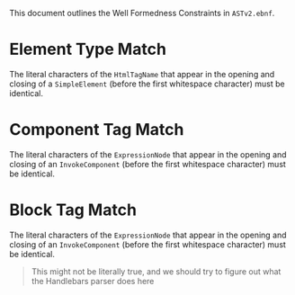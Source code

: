 This document outlines the Well Formedness Constraints in `ASTv2.ebnf`.

# Element Type Match

The literal characters of the `HtmlTagName` that appear in the opening and closing of a `SimpleElement` (before the first whitespace character) must be identical.

# Component Tag Match

The literal characters of the `ExpressionNode` that appear in the opening and closing of an `InvokeComponent` (before the first whitespace character) must be identical.

# Block Tag Match

The literal characters of the `ExpressionNode` that appear in the opening and closing of an `InvokeComponent` (before the first whitespace character) must be identical.

> This might not be literally true, and we should try to figure out what the Handlebars parser does here
